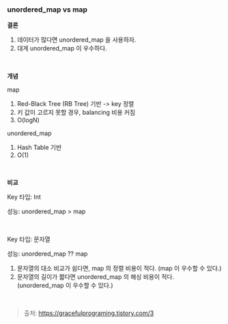 ### unordered_map vs map

**결론**

1. 데이터가 많다면 unordered_map 을 사용하자.
2. 대게 unordered_map 이 우수하다.

<br>

**개념**

map
1. Red-Black Tree (RB Tree) 기반 -> key 정렬
2. 키 값이 고르지 못할 경우, balancing 비용 커짐
3. O(logN)

unordered_map
1. Hash Table 기반
2. O(1)

<br>

**비교**

Key 타입: Int

성능: unordered_map > map

<br>

Key 타입: 문자열

성능: unordered_map ?? map

1. 문자열의 대소 비교가 쉽다면, map 의 정렬 비용이 적다. (map 이 우수할 수 있다.)
2. 문자열의 길이가 짧다면 unordered_map 의 해싱 비용이 적다. (unordered_map 이 우수할 수 있다.)

<br>

> 출처: https://gracefulprograming.tistory.com/3
